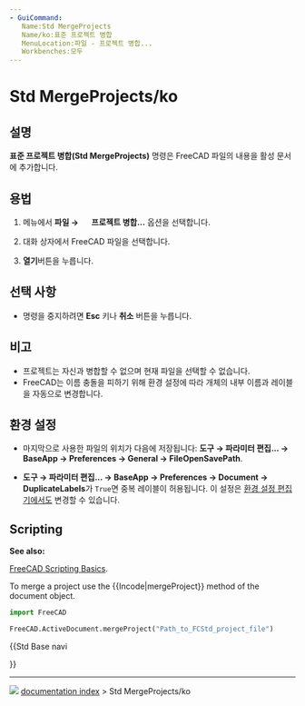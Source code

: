 ```yaml
---
- GuiCommand:
   Name:Std MergeProjects
   Name/ko:표준 프로젝트 병합
   MenuLocation:파일 - 프로젝트 병합...
   Workbenches:모두
---
```


# Std MergeProjects/ko



## 설명

**표준 프로젝트 병합(Std MergeProjects)** 명령은 FreeCAD 파일의 내용을 활성 문서에 추가합니다.



## 용법

1.  메뉴에서 **파일 → <img src="images/Std_MergeProjects.svg" width=16px> 프로젝트 병합...** 옵션을 선택합니다.

2.  대화 상자에서 FreeCAD 파일을 선택합니다.

3.  
    **열기**버튼을 누릅니다.



## 선택 사항 

-   명령을 중지하려면 **Esc** 키나 **취소** 버튼을 누릅니다.



## 비고

-   프로젝트는 자신과 병합할 수 없으며 현재 파일을 선택할 수 없습니다.
-   FreeCAD는 이름 충돌을 피하기 위해 환경 설정에 따라 개체의 내부 이름과 레이블을 자동으로 변경합니다.



## 환경 설정 

-   마지막으로 사용한 파일의 위치가 다음에 저장됩니다: **도구 → 파라미터 편집... → BaseApp → Preferences → General → FileOpenSavePath**.

-    **도구 → 파라미터 편집... → BaseApp → Preferences → Document → DuplicateLabels**가 `True`면 중복 레이블이 허용됩니다. 이 설정은 [환경 설정 편집기에서도](Preferences_Editor#문서.md) 변경할 수 있습니다.

## Scripting


**See also:**

[FreeCAD Scripting Basics](FreeCAD_Scripting_Basics.md).

To merge a project use the {{Incode|mergeProject}} method of the document object.


```python
import FreeCAD

FreeCAD.ActiveDocument.mergeProject("Path_to_FCStd_project_file")
```





{{Std Base navi

}}



---
![](images/Button_right.svg) [documentation index](../README.md) > Std MergeProjects/ko

